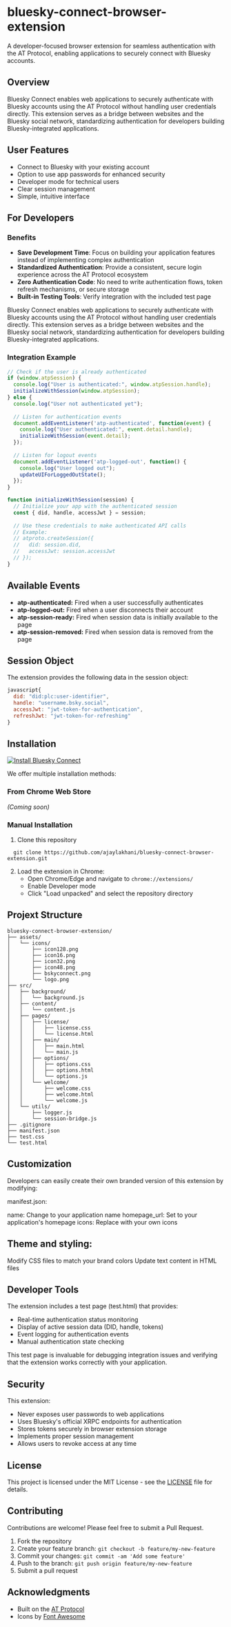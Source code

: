 # bluesky-connect-browser-extension
A developer-focused browser extension for seamless authentication with the AT Protocol, enabling applications to securely connect with Bluesky accounts.

## Overview

Bluesky Connect enables web applications to securely authenticate with Bluesky accounts using the AT Protocol without handling user credentials directly. This extension serves as a bridge between websites and the Bluesky social network, standardizing authentication for developers building Bluesky-integrated applications.

## User Features
- Connect to Bluesky with your existing account
- Option to use app passwords for enhanced security
- Developer mode for technical users
- Clear session management
- Simple, intuitive interface
  
## For Developers

### Benefits

- **Save Development Time**: Focus on building your application features instead of implementing complex authentication
- **Standardized Authentication**: Provide a consistent, secure login experience across the AT Protocol ecosystem
- **Zero Authentication Code**: No need to write authentication flows, token refresh mechanisms, or secure storage
- **Built-in Testing Tools**: Verify integration with the included test page

Bluesky Connect enables web applications to securely authenticate with Bluesky accounts using the AT Protocol without handling user credentials directly. This extension serves as a bridge between websites and the Bluesky social network, standardizing authentication for developers building Bluesky-integrated applications.

### Integration Example

```javascript
// Check if the user is already authenticated
if (window.atpSession) {
  console.log("User is authenticated:", window.atpSession.handle);
  initializeWithSession(window.atpSession);
} else {
  console.log("User not authenticated yet");
  
  // Listen for authentication events
  document.addEventListener('atp-authenticated', function(event) {
    console.log("User authenticated:", event.detail.handle);
    initializeWithSession(event.detail);
  });
  
  // Listen for logout events
  document.addEventListener('atp-logged-out', function() {
    console.log("User logged out");
    updateUIForLoggedOutState();
  });
}

function initializeWithSession(session) {
  // Initialize your app with the authenticated session
  const { did, handle, accessJwt } = session;
  
  // Use these credentials to make authenticated API calls
  // Example:
  // atproto.createSession({
  //   did: session.did,
  //   accessJwt: session.accessJwt
  // });
}
```

## Available Events
- **atp-authenticated:** Fired when a user successfully authenticates
- **atp-logged-out:** Fired when a user disconnects their account
- **atp-session-ready:** Fired when session data is initially available to the page
- **atp-session-removed:** Fired when session data is removed from the page

## Session Object
The extension provides the following data in the session object:

```javascript
javascript{
  did: "did:plc:user-identifier",
  handle: "username.bsky.social",
  accessJwt: "jwt-token-for-authentication",
  refreshJwt: "jwt-token-for-refreshing"
}
```

## Installation
[![Install Bluesky Connect](https://img.shields.io/badge/Install-Bluesky%20Connect-1185FE?style=for-the-badge&logo=github)](https://ajaylakhani.co.uk/bluesky-connect-chrome-extension/)

We offer multiple installation methods:

### From Chrome Web Store
*(Coming soon)*

### Manual Installation
1. Clone this repository
 ```
   git clone https://github.com/ajaylakhani/bluesky-connect-browser-extension.git
   ```
2. Load the extension in Chrome:
   - Open Chrome/Edge and navigate to `chrome://extensions/`
   - Enable Developer mode
   - Click "Load unpacked"  and select the repository directory

## Projext Structure
 ```
bluesky-connect-browser-extension/
├── assets/
│   └── icons/
│       ├── icon128.png
│       ├── icon16.png
│       ├── icon32.png
│       ├── icon48.png
│       ├── bskyconnect.png
│       └── logo.png
├── src/
│   ├── background/
│   │   └── background.js
│   ├── content/
│   │   └── content.js
│   ├── pages/
│   │   ├── license/
│   │   │   ├── license.css
│   │   │   └── license.html
│   │   ├── main/
│   │   │   ├── main.html
│   │   │   └── main.js
│   │   ├── options/
│   │   │   ├── options.css
│   │   │   ├── options.html
│   │   │   └── options.js
│   │   └── welcome/
│   │       ├── welcome.css
│   │       ├── welcome.html
│   │       └── welcome.js
│   └── utils/
│       ├── logger.js
│       └── session-bridge.js
├── .gitignore
├── manifest.json
├── test.css
└── test.html
 ```

## Customization
Developers can easily create their own branded version of this extension by modifying:

manifest.json:

name: Change to your application name
homepage_url: Set to your application's homepage
icons: Replace with your own icons

## Theme and styling:

Modify CSS files to match your brand colors
Update text content in HTML files

## Developer Tools
The extension includes a test page (test.html) that provides:
- Real-time authentication status monitoring
- Display of active session data (DID, handle, tokens)
- Event logging for authentication events
- Manual authentication state checking

This test page is invaluable for debugging integration issues and verifying that the extension works correctly with your application.

## Security
This extension:
- Never exposes user passwords to web applications
- Uses Bluesky's official XRPC endpoints for authentication
- Stores tokens securely in browser extension storage
- Implements proper session management
- Allows users to revoke access at any time

## License

This project is licensed under the MIT License - see the [LICENSE](LICENSE) file for details.

## Contributing

Contributions are welcome! Please feel free to submit a Pull Request.

1. Fork the repository
2. Create your feature branch: `git checkout -b feature/my-new-feature`
3. Commit your changes: `git commit -am 'Add some feature'`
4. Push to the branch: `git push origin feature/my-new-feature`
5. Submit a pull request

## Acknowledgments

- Built on the [AT Protocol](https://atproto.com/)
- Icons by [Font Awesome](https://fontawesome.com/)

